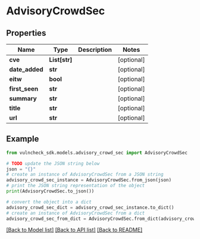 # AdvisoryCrowdSec


## Properties

Name | Type | Description | Notes
------------ | ------------- | ------------- | -------------
**cve** | **List[str]** |  | [optional] 
**date_added** | **str** |  | [optional] 
**eitw** | **bool** |  | [optional] 
**first_seen** | **str** |  | [optional] 
**summary** | **str** |  | [optional] 
**title** | **str** |  | [optional] 
**url** | **str** |  | [optional] 

## Example

```python
from vulncheck_sdk.models.advisory_crowd_sec import AdvisoryCrowdSec

# TODO update the JSON string below
json = "{}"
# create an instance of AdvisoryCrowdSec from a JSON string
advisory_crowd_sec_instance = AdvisoryCrowdSec.from_json(json)
# print the JSON string representation of the object
print(AdvisoryCrowdSec.to_json())

# convert the object into a dict
advisory_crowd_sec_dict = advisory_crowd_sec_instance.to_dict()
# create an instance of AdvisoryCrowdSec from a dict
advisory_crowd_sec_from_dict = AdvisoryCrowdSec.from_dict(advisory_crowd_sec_dict)
```
[[Back to Model list]](../README.md#documentation-for-models) [[Back to API list]](../README.md#documentation-for-api-endpoints) [[Back to README]](../README.md)


